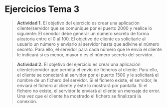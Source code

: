 # Ejercicios Tema 3

> **Actividad 1.** El objetivo del ejercicio es crear una aplicación cliente/servidor que se comunique por el puerto 2000 y realice lo siguiente: El servidor debe generar un número secreto de forma aleatoria entre el 0 al 100. El objetivo de cliente es solicitarle al usuario un número y enviarlo al servidor hasta que adivine el número secreto. Para ello, el servidor para cada número que le envía el cliente le indicará si es menor, mayor o es el número secreto del servidor.

> **Actividad 2.** El objetivo del ejercicio es crear una aplicación cliente/servidor que permita el envío de ficheros al cliente. Para ello, el cliente se conectará al servidor por el puerto 1500 y le solicitará el nombre de un fichero del servidor. Si el fichero existe, el servidor, le enviará el fichero al cliente y éste lo mostrará por pantalla. Si el fichero no existe, el servidor le enviará al cliente un mensaje de error. Una vez que el cliente ha mostrado el fichero se finalizará la conexión.